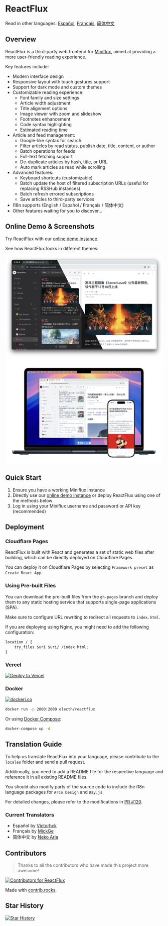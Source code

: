 # ReactFlux

Read in other languages: [Español](docs/README.es-ES.md), [Français](docs/README.fr-FR.md), [简体中文](docs/README.zh-CN.md)

## Overview

ReactFlux is a third-party web frontend for [Miniflux](https://github.com/miniflux/v2), aimed at providing a more user-friendly reading experience.

Key features include:

- Modern interface design
- Responsive layout with touch gestures support
- Support for dark mode and custom themes
- Customizable reading experience:
  - Font family and size settings
  - Article width adjustment
  - Title alignment options
  - Image viewer with zoom and slideshow
  - Footnotes enhancement
  - Code syntax highlighting
  - Estimated reading time
- Article and feed management:
  - Google-like syntax for search
  - Filter articles by read status, publish date, title, content, or author
  - Batch operations for feeds
  - Full-text fetching support
  - De-duplicate articles by hash, title, or URL
  - Auto mark articles as read while scrolling
- Advanced features:
  - Keyboard shortcuts (customizable)
  - Batch update the host of filtered subscription URLs (useful for replacing RSSHub instances)
  - Batch refresh errored subscriptions
  - Save articles to third-party services
- I18n supports (English / Español / Français / 简体中文)
- Other features waiting for you to discover...

## Online Demo & Screenshots

Try ReactFlux with our [online demo instance](https://reactflux.pages.dev).

See how ReactFlux looks in different themes:

![screenshot](images/screenshot.png)
![devices](images/devices.png)

## Quick Start

1. Ensure you have a working Miniflux instance
2. Directly use our [online demo instance](https://reactflux.pages.dev) or deploy ReactFlux using one of the methods below
3. Log in using your Miniflux username and password or API key (recommended)

## Deployment

### Cloudflare Pages

ReactFlux is built with React and generates a set of static web files after building, which can be directly deployed on Cloudflare Pages.

You can deploy it on Cloudflare Pages by selecting `Framework preset` as `Create React App`.

### Using Pre-built Files

You can download the pre-built files from the `gh-pages` branch and deploy them to any static hosting service that supports single-page applications (SPA).

Make sure to configure URL rewriting to redirect all requests to `index.html`.

If you are deploying using Nginx, you might need to add the following configuration:

```nginx
location / {
    try_files $uri $uri/ /index.html;
}
```

### Vercel

[![Deploy to Vercel](https://vercel.com/button)](https://vercel.com/import/project?template=https://github.com/electh/ReactFlux)

### Docker

[![dockeri.co](https://dockerico.blankenship.io/image/electh/reactflux)](https://hub.docker.com/r/electh/reactflux)

```bash
docker run -p 2000:2000 electh/reactflux
```

Or using [Docker Compose](docker-compose.yml):

```bash
docker-compose up -d
```

<!-- ### Zeabur (Outdated, unrecommended)

[![Deploy to Zeabur](https://zeabur.com/button.svg)](https://zeabur.com/templates/OKXO3W) -->

## Translation Guide

To help us translate ReactFlux into your language, please contribute to the `locales` folder and send a pull request.

Additionally, you need to add a README file for the respective language and reference it in all existing README files.

You should also modify parts of the source code to include the i18n language packages for `Arco Design` and `Day.js`.

For detailed changes, please refer to the modifications in [PR #120](https://github.com/electh/ReactFlux/pull/120).

### Current Translators

- Español by [Victorhck](https://github.com/victorhck)
- Français by [MickGe](https://github.com/MickGe)
- 简体中文 by [Neko Aria](https://github.com/NekoAria)

## Contributors

> Thanks to all the contributors who have made this project more awesome!

<a href="https://github.com/electh/ReactFlux/graphs/contributors">
  <img src="https://contrib.rocks/image?repo=electh/ReactFlux" alt="Contributors for ReactFlux" />
</a>

Made with [contrib.rocks](https://contrib.rocks).

## Star History

[![Star History](https://starchart.cc/electh/ReactFlux.svg)](https://starchart.cc/electh/ReactFlux)

